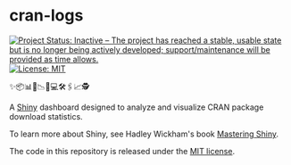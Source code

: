 # cran-logs

<!-- badges: start -->
[![Project Status: Inactive – The project has reached a stable, usable state but is no longer being actively developed; support/maintenance will be provided as time allows.](https://www.repostatus.org/badges/latest/inactive.svg)](https://www.repostatus.org/#inactive)
[![License:
MIT](https://img.shields.io/badge/license-MIT-green)](https://choosealicense.com/licenses/mit/)
<!-- badges: end -->

✨📦📊🧬📉️📐💻🛠️🖇️📈🕵

A [Shiny](https://shiny.posit.co/) dashboard designed to analyze and visualize CRAN package download statistics.

To learn more about Shiny, see Hadley Wickham's book [Mastering Shiny](https://mastering-shiny.org).

The code in this repository is released under the [MIT
license](https://opensource.org/license/mit/).
